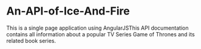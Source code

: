 # An-API-of-Ice-And-Fire
 This is a single page application using AngularJSThis API documentation contains all information about a popular TV Series Game of Thrones and its related book series.
